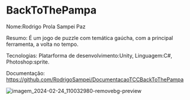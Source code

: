 # BackToThePampa
Nome:Rodrigo Prola Sampei Paz

Resumo:
É um jogo de puzzle com temática gaúcha, com a principal ferramenta, a volta no tempo.

Tecnologias:
Platarforma de desenvolvimento:Unity, Linguagem:C#, Photoshop:sprite.

Documentação:
https://github.com/RodrigoSampei/DocumentacaoTCCBackToThePampa

![imagem_2024-02-24_110032980-removebg-preview](https://github.com/RodrigoSampei/BackToThePampaJOGO/assets/43208703/e49280d0-e855-40cf-a5f8-9657edb8521d)
